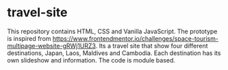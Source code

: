 # travel-site

This repository contains HTML, CSS and Vanilla JavaScript. The prototype is inspired from https://www.frontendmentor.io/challenges/space-tourism-multipage-website-gRWj1URZ3.
Its a travel site that show four different destinations, Japan, Laos, Maldives and Cambodia. 
Each destination has its own slideshow and information. 
The code is module based. 
